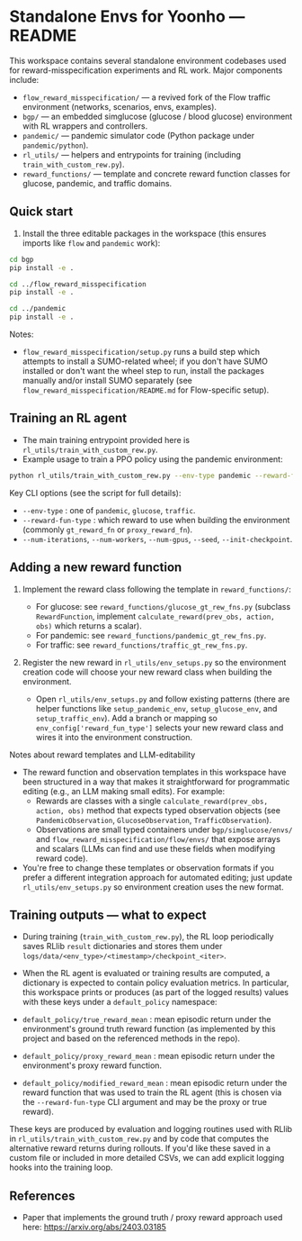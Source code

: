 # Standalone Envs for Yoonho — README

This workspace contains several standalone environment codebases used for reward-misspecification experiments and RL work. Major components include:

- `flow_reward_misspecification/` — a revived fork of the Flow traffic environment (networks, scenarios, envs, examples).
- `bgp/` — an embedded simglucose (glucose / blood glucose) environment with RL wrappers and controllers.
- `pandemic/` — pandemic simulator code (Python package under `pandemic/python`).
- `rl_utils/` — helpers and entrypoints for training (including `train_with_custom_rew.py`).
- `reward_functions/` — template and concrete reward function classes for glucose, pandemic, and traffic domains.

## Quick start

1. Install the three editable packages in the workspace (this ensures imports like `flow` and `pandemic` work):

```bash
cd bgp
pip install -e .

cd ../flow_reward_misspecification
pip install -e .

cd ../pandemic
pip install -e .
```

Notes:
- `flow_reward_misspecification/setup.py` runs a build step which attempts to install a SUMO-related wheel; if you don't have SUMO installed or don't want the wheel step to run, install the packages manually and/or install SUMO separately (see `flow_reward_misspecification/README.md` for Flow-specific setup).

## Training an RL agent

- The main training entrypoint provided here is `rl_utils/train_with_custom_rew.py`.
- Example usage to train a PPO policy using the pandemic environment:

```bash
python rl_utils/train_with_custom_rew.py --env-type pandemic --reward-fun-type gt_reward_fn --num-iterations 100
```

Key CLI options (see the script for full details):
- `--env-type` : one of `pandemic`, `glucose`, `traffic`.
- `--reward-fun-type` : which reward to use when building the environment (commonly `gt_reward_fn` or `proxy_reward_fn`).
- `--num-iterations`, `--num-workers`, `--num-gpus`, `--seed`, `--init-checkpoint`.

## Adding a new reward function

1. Implement the reward class following the template in `reward_functions/`:
   - For glucose: see `reward_functions/glucose_gt_rew_fns.py` (subclass `RewardFunction`, implement `calculate_reward(prev_obs, action, obs)` which returns a scalar).
   - For pandemic: see `reward_functions/pandemic_gt_rew_fns.py`.
   - For traffic: see `reward_functions/traffic_gt_rew_fns.py`.

2. Register the new reward in `rl_utils/env_setups.py` so the environment creation code will choose your new reward class when building the environment.
   - Open `rl_utils/env_setups.py` and follow existing patterns (there are helper functions like `setup_pandemic_env`, `setup_glucose_env`, and `setup_traffic_env`). Add a branch or mapping so `env_config['reward_fun_type']` selects your new reward class and wires it into the environment construction.

Notes about reward templates and LLM-editability
- The reward function and observation templates in this workspace have been structured in a way that makes it straightforward for programmatic editing (e.g., an LLM making small edits). For example:
  - Rewards are classes with a single `calculate_reward(prev_obs, action, obs)` method that expects typed observation objects (see `PandemicObservation`, `GlucoseObservation`, `TrafficObservation`).
  - Observations are small typed containers under `bgp/simglucose/envs/` and `flow_reward_misspecification/flow/envs/` that expose arrays and scalars (LLMs can find and use these fields when modifying reward code).
- You're free to change these templates or observation formats if you prefer a different integration approach for automated editing; just update `rl_utils/env_setups.py` so environment creation uses the new format.

## Training outputs — what to expect

- During training (`train_with_custom_rew.py`), the RL loop periodically saves RLlib `result` dictionaries and stores them under `logs/data/<env_type>/<timestamp>/checkpoint_<iter>`.
- When the RL agent is evaluated or training results are computed, a dictionary is expected to contain policy evaluation metrics. In particular, this workspace prints or produces (as part of the logged results) values with these keys under a `default_policy` namespace:

- `default_policy/true_reward_mean` : mean episodic return under the environment's ground truth reward function (as implemented by this project and based on the referenced methods in the repo).
- `default_policy/proxy_reward_mean` : mean episodic return under the environment's proxy reward function.
- `default_policy/modified_reward_mean` : mean episodic return under the reward function that was used to train the RL agent (this is chosen via the `--reward-fun-type` CLI argument and may be the proxy or true reward).

These keys are produced by evaluation and logging routines used with RLlib in `rl_utils/train_with_custom_rew.py` and by code that computes the alternative reward returns during rollouts. If you'd like these saved in a custom file or included in more detailed CSVs, we can add explicit logging hooks into the training loop.

## References

- Paper that implements the ground truth / proxy reward approach used here: https://arxiv.org/abs/2403.03185